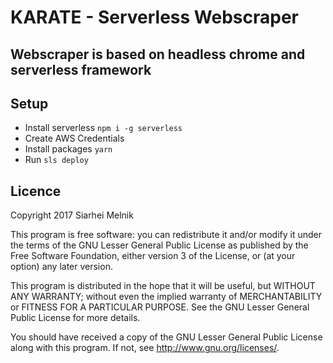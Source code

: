 # KARATE - Serverless Webscraper

## Webscraper is based on headless chrome and serverless framework

## Setup
 - Install serverless `npm i -g serverless`
 - Create AWS Credentials
 - Install packages `yarn`
 - Run `sls deploy`

## Licence

Copyright 2017 Siarhei Melnik

This program is free software: you can redistribute it and/or modify
it under the terms of the GNU Lesser General Public License as
published by the Free Software Foundation, either version 3 of the
License, or (at your option) any later version.

This program is distributed in the hope that it will be useful, but
WITHOUT ANY WARRANTY; without even the implied warranty of
MERCHANTABILITY or FITNESS FOR A PARTICULAR PURPOSE. See the GNU
Lesser General Public License for more details.

You should have received a copy of the GNU Lesser General Public
License along with this program. If not, see
<http://www.gnu.org/licenses/>.
